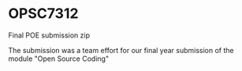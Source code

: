 # OPSC7312
Final POE submission zip

The submission was a team effort for our final year submission of the module "Open Source Coding"
